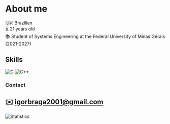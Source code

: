 # About me
🇧🇷 Brazilian   
⏳ 21 years old    
📚 Student of Systems Engineering at the Federal University of Minas Gerais (2021-2027)   

## Skills
![C](https://img.shields.io/badge/C-00599C?style=for-the-badge&logo=c&logoColor=white)
![C++](https://img.shields.io/badge/C%2B%2B-00599C?style=for-the-badge&logo=c%2B%2B&logoColor=white)
### Contact
✉️ igorbraga2001@gmail.com
---
![Statistics](https://github-readme-stats.vercel.app/api?username=igorbraga20&theme=blue-green)
